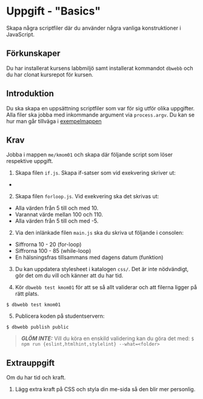 Uppgift - "Basics"
==================================

Skapa några scriptfiler där du använder några vanliga konstruktioner i JavaScript.


Förkunskaper
-----------------------

Du har installerat kursens labbmiljö samt installerat kommandot `dbwebb` och du har clonat kursrepot för kursen.



Introduktion
-----------------------

Du ska skapa en uppsättning scriptfiler som var för sig utför olika uppgifter. Alla filer ska jobba med inkommande argument via `process.argv`. Du kan se hur man går tillväga i [exempelmappen](../../example/node)


Krav
-----------------------

Jobba i mappen `me/kmom01` och skapa där följande script som löser respektive uppgift.

1. Skapa filen `if.js`. Skapa if-satser som vid exekvering skriver ut:
  * 

2. Skapa filen `forloop.js`. Vid exekvering ska det skrivas ut:
  * Alla värden från 5 till och med 10.
  * Varannat värde mellan 100 och 110.
  * Alla värden från 5 till och med -5.
 
2. Via den inlänkade filen `main.js` ska du skriva ut följande i consolen:
  * Siffrorna 10 - 20 (for-loop)
  * Siffrorna 100 - 85 (while-loop)
  * En hälsningsfras tillsammans med dagens datum (funktion)

3. Du kan uppdatera stylesheet i katalogen `css/`. Det är inte nödvändigt, gör det om du vill och känner att du har tid.

4. Kör `dbwebb test kmom01` för att se så allt validerar och att filerna ligger på rätt plats.

```console
$ dbwebb test kmom01
```

5. Publicera koden på studentservern:

```console
$ dbwebb publish public
```

> **_GLÖM INTE:_** Vill du köra en enskild validering kan du göra det med: `$ npm run {eslint,htmlhint,stylelint} --what=<folder>`

Extrauppgift
-----------------------

Om du har tid och kraft.

1. Lägg extra kraft på CSS och styla din me-sida så den blir mer personlig.
